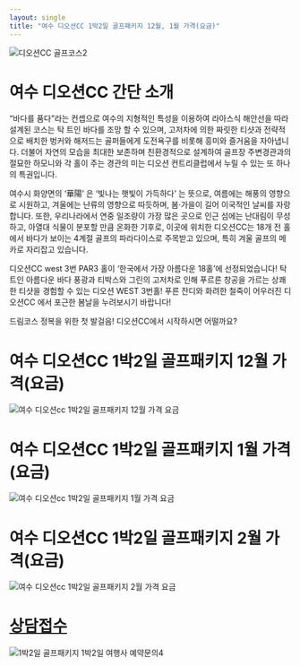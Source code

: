 ```yaml
---
layout: single
title: "여수 디오션CC 1박2일 골프패키지 12월, 1월 가격(요금)"
---
```


![디오션CC 골프코스2](https://user-images.githubusercontent.com/96457511/147190651-1ac40886-a5ee-4581-ad7c-c2183b324858.png)


# 여수 디오션CC 간단 소개

“바다를 품다”라는 컨셉으로 여수의 지형적인 특성을 이용하여 라아스식 해안선을 따라 설계된 코스는 탁 트인 바다를 조망 할 수 있으며, 고저차에 의한 짜릿한 티샷과 전략적으로 배치한 벙커와 해저드는 골퍼들에게 도전욕구를 비롯해 흥미와 즐거움을 자아냅니다. 더불어 자연의 모습을 최대한 보존하며 친환경적으로 설계하여 골프장 주변경관과의 절묘한 하모니와 각 홀이 주는 경관의 미는 디오션 컨트리클럽에서 누릴 수 있는 또 하나의 특권입니다.

여수시 화양면의 ‘華陽’ 은 ‘빛나는 햇빛이 가득하다’ 는 뜻으로, 여름에는 해풍의 영향으로 시원하고, 겨울에는 난류의 영향으로 따듯하며, 봄·가을이 길어 이국적인 날씨를 자랑합니다. 또한, 우리나라에서 연중 일조량이 가장 많은 곳으로 인근 섬에는 난대림이 무성하고, 아열대 식물이 분포할 만큼 온화한 기후로, 이곳에 위치한 디오션CC는 18개 전 홀에서 바다가 보이는 4계절 골프의 파라다이스로 주목받고 있으며, 특히 겨울 골프의 메카로 자리잡고 있습니다.

디오션CC west 3번 PAR3 홀이 ‘한국에서 가장 아름다운 18홀’에 선정되었습니다! 탁 트인 아름다운 바다 풍광과 티박스와 그린의 고저차로 인해 푸르른 창공을 가르는 상쾌한 티샷을 경험할 수 있는 디오션 WEST 3번홀! 푸른 잔디와 화려한 철죽이 어우러진 디오션CC 에서 포근한 봄날을 누려보시기 바랍니다!

드림코스 정복을 위한 첫 발걸음! 디오션CC에서 시작하시면 어떨까요?


# 여수 디오션CC 1박2일 골프패키지 12월 가격(요금)
![여수 디오션cc 1박2일 골프패키지 12월 가격 요금](https://user-images.githubusercontent.com/96457511/147190591-7ccee96b-59ca-4804-b98f-ed064a1b01ef.PNG)


# 여수 디오션CC 1박2일 골프패키지 1월 가격(요금)
![여수 디오션cc 1박2일 골프패키지 1월 가격 요금](https://user-images.githubusercontent.com/96457511/147190598-1597f31f-4eab-4498-937c-06387f4bdadd.PNG)


# 여수 디오션CC 1박2일 골프패키지 2월 가격(요금)
![여수 디오션cc 1박2일 골프패키지 2월 가격 요금](https://user-images.githubusercontent.com/96457511/147190602-34930b3b-1795-464e-bb51-c42f73c935f1.PNG)


# [상담접수](http://www.1night2day.com/golf/detail.html?goods_no=46)

![1박2일 골프패키지 1박2일 여행사 예약문의4](https://user-images.githubusercontent.com/96457511/147190689-e5a2e7d2-9c41-4fd3-917c-0316fe01b38a.png)

